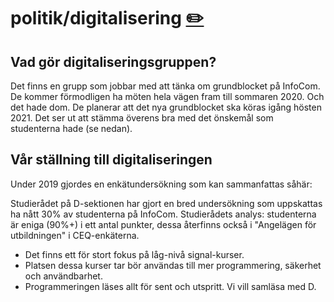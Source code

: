 # politik/digitalisering [✏️](https://github.com/Dsek-LTH/srd-testamente/edit/master/./politik/digitalisering.md)

## Vad gör digitaliseringsgruppen?

Det finns en grupp som jobbar med att tänka om grundblocket på InfoCom. De kommer förmodligen ha möten hela vägen fram till sommaren 2020. 
  Och det hade dom. De planerar att det nya grundblocket ska köras igång hösten 2021. Det ser ut att stämma överens bra med det önskemål som studenterna hade (se nedan). 

## Vår ställning till digitaliseringen

Under 2019 gjordes en enkätundersökning som kan sammanfattas såhär:

Studierådet på D-sektionen har gjort en bred undersökning som uppskattas ha nått 30% av studenterna på InfoCom. Studierådets analys: studenterna är eniga (90%+) i ett antal punkter, dessa återfinns också i "Angelägen för utbildningen" i CEQ-enkäterna.

*   Det finns ett för stort fokus på låg-nivå signal-kurser.
*   Platsen dessa kurser tar bör användas till mer programmering, säkerhet och användbarhet.
*   Programmeringen läses allt för sent och utspritt. Vi vill samläsa med D.
